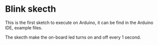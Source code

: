 # Blink skecth
This is the first sketch to execute on Arduino, it can be find in the Arduino IDE, example files.

The skecth make the on-board led turns on and off every 1 second.
